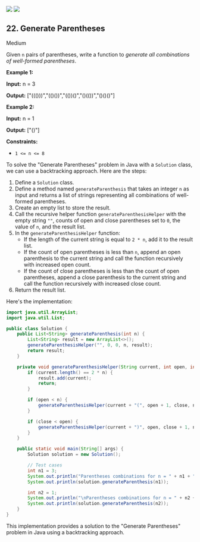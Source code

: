 [![](https://img.shields.io/github/stars/javadev/LeetCode-in-All?label=Stars&style=flat-square)](https://github.com/javadev/LeetCode-in-All)
[![](https://img.shields.io/github/forks/javadev/LeetCode-in-All?label=Fork%20me%20on%20GitHub%20&style=flat-square)](https://github.com/javadev/LeetCode-in-All/fork)

## 22\. Generate Parentheses

Medium

Given `n` pairs of parentheses, write a function to _generate all combinations of well-formed parentheses_.

**Example 1:**

**Input:** n = 3

**Output:** ["((()))","(()())","(())()","()(())","()()()"] 

**Example 2:**

**Input:** n = 1

**Output:** ["()"] 

**Constraints:**

*   `1 <= n <= 8`

To solve the "Generate Parentheses" problem in Java with a `Solution` class, we can use a backtracking approach. Here are the steps:

1. Define a `Solution` class.
2. Define a method named `generateParenthesis` that takes an integer `n` as input and returns a list of strings representing all combinations of well-formed parentheses.
3. Create an empty list to store the result.
4. Call the recursive helper function `generateParenthesisHelper` with the empty string `""`, counts of open and close parentheses set to `0`, the value of `n`, and the result list.
5. In the `generateParenthesisHelper` function:
   - If the length of the current string is equal to `2 * n`, add it to the result list.
   - If the count of open parentheses is less than `n`, append an open parenthesis to the current string and call the function recursively with increased open count.
   - If the count of close parentheses is less than the count of open parentheses, append a close parenthesis to the current string and call the function recursively with increased close count.
6. Return the result list.

Here's the implementation:

```java
import java.util.ArrayList;
import java.util.List;

public class Solution {
    public List<String> generateParenthesis(int n) {
        List<String> result = new ArrayList<>();
        generateParenthesisHelper("", 0, 0, n, result);
        return result;
    }

    private void generateParenthesisHelper(String current, int open, int close, int n, List<String> result) {
        if (current.length() == 2 * n) {
            result.add(current);
            return;
        }

        if (open < n) {
            generateParenthesisHelper(current + "(", open + 1, close, n, result);
        }

        if (close < open) {
            generateParenthesisHelper(current + ")", open, close + 1, n, result);
        }
    }

    public static void main(String[] args) {
        Solution solution = new Solution();

        // Test cases
        int n1 = 3;
        System.out.println("Parentheses combinations for n = " + n1 + ":");
        System.out.println(solution.generateParenthesis(n1));

        int n2 = 1;
        System.out.println("\nParentheses combinations for n = " + n2 + ":");
        System.out.println(solution.generateParenthesis(n2));
    }
}
```

This implementation provides a solution to the "Generate Parentheses" problem in Java using a backtracking approach.